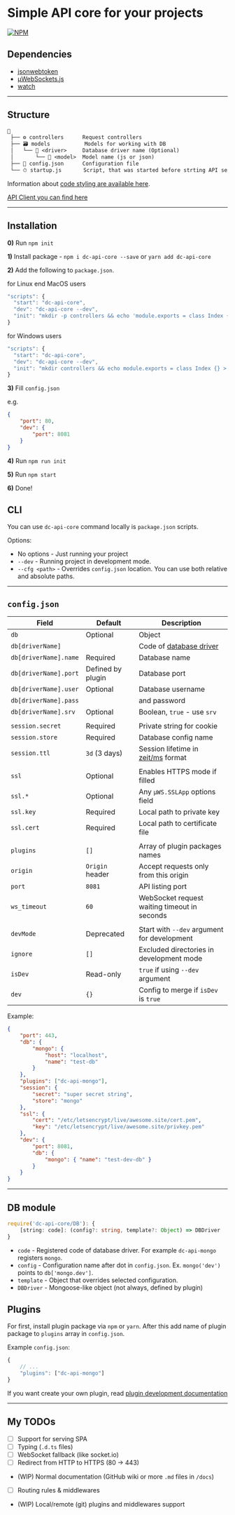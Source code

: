 # Simple API core for your projects

[![NPM](https://nodei.co/npm/dc-api-core.png)](https://npmjs.com/package/dc-api-core)

## Dependencies

* [jsonwebtoken](https://github.com/auth0/node-jsonwebtoken)
* [μWebSockets.js](https://github.com/uNetworking/uWebSockets.js)
* [watch](https://github.com/mikeal/watch)

---

## Structure

```txt
📙
 ├── ⚙️ controllers      Request controllers
 ├── 🗃️ models           Models for working with DB
 │   └── 📁 <driver>     Database driver name (Optional)
 │       └── 📜 <model>  Model name (js or json)
 ├── ️📃 config.json      Configuration file
 └── ⏱ startup.js       Script, that was started before strting API server
```

Information about [code styling are available here](docs/CodeStyling.md).

[API Client you can find here](https://github.com/DimaCrafter/dc-api-client)

---

## Installation
**0)** Run `npm init`

**1)** Install package - `npm i dc-api-core --save` or `yarn add dc-api-core`

**2)** Add the following to `package.json`.

for Linux end MacOS users
```javascript
"scripts": {
  "start": "dc-api-core",
  "dev": "dc-api-core --dev",
  "init": "mkdir -p controllers && echo 'module.exports = class Index {}' > ./controllers/Index.js"
}
```

for Windows users
```javascript
"scripts": {
  "start": "dc-api-core",
  "dev": "dc-api-core --dev",
  "init": "mkdir controllers && echo module.exports = class Index {} > ./controllers/Index.js"
}
```
**3)** Fill `config.json`

e.g.
```json
{
    "port": 80,
    "dev": {
        "port": 8081
    }
}
```
**4)** Run `npm run init`

**5)** Run `npm start`

**6)** Done!

## CLI

You can use `dc-api-core` command locally is `package.json` scripts.

Options:

* No options - Just running your project
* `--dev` - Running project in development mode.
* `--cfg <path>` - Overrides `config.json` location. You can use both relative and absolute paths.

---

## `config.json`

| Field                 | Default             | Description                                  |
|-----------------------|---------------------|----------------------------------------------|
| `db`                  | Optional            | Object                                       |
| `db[driverName]`      |                     | Code of [database driver](#DB-module)        |
| `db[driverName].name` | Required            | Database name                                |
| `db[driverName].port` | Defined by plugin   | Database port                                |
| `db[driverName].user` | Optional            | Database username                            |
| `db[driverName].pass` |                     | and password                                 |
| `db[driverName].srv`  | Optional            | Boolean, `true` - use `srv`                  |
|                       |                     |                                              |
| `session.secret`      | Required            | Private string for cookie                    |
| `session.store`       | Required            | Database config name                         |
| `session.ttl`         | `3d` (3 days)       | Session lifetime in [zeit/ms] format         |
|                       |                     |                                              |
| `ssl`                 | Optional            | Enables HTTPS mode if filled                 |
| `ssl.*`               | Optional            | Any `μWS.SSLApp` options field               |
| `ssl.key`             | Required            | Local path to private key                    |
| `ssl.cert`            | Required            | Local path to certificate file               |
|                       |                     |                                              |
| `plugins`             | `[]`                | Array of plugin packages names               |
| `origin`              | `Origin` header     | Accept requests only from this origin        |
| `port`                | `8081`              | API listing port                             |
| `ws_timeout`          | `60`                | WebSocket request waiting timeout in seconds |
|                       |                     |                                              |
| `devMode`             | Deprecated          | Start with `--dev` argument for development  |
| `ignore`              | `[]`                | Excluded directories in development mode     |
| `isDev`               | Read-only           | `true` if using `--dev` argument             |
| `dev`                 | `{}`                | Config to merge if `isDev` is `true`         |

[zeit/ms]: https://github.com/zeit/ms

Example:

```json
{
    "port": 443,
    "db": {
        "mongo": {
            "host": "localhost",
            "name": "test-db"
        }
    },
    "plugins": ["dc-api-mongo"],
    "session": {
        "secret": "super secret string",
        "store": "mongo"
    },
    "ssl": {
        "cert": "/etc/letsencrypt/live/awesome.site/cert.pem",
        "key": "/etc/letsencrypt/live/awesome.site/privkey.pem"
    },
    "dev": {
        "port": 8081,
        "db": {
            "mongo": { "name": "test-dev-db" }
        }
    }
}
```

---

## DB module

```ts
require('dc-api-core/DB'): {
    [string: code]: (config?: string, template?: Object) => DBDriver
}
```

* `code` - Registered code of database driver. For example `dc-api-mongo` registers `mongo`.
* `config` - Configuration name after dot in `config.json`. Ex. `mongo('dev')` points to `db['mongo.dev']`.
* `template` - Object that overrides selected configuration.
* `DBDriver` - Mongoose-like object (not always, defined by plugin)

## Plugins

For first, install plugin package via `npm` or `yarn`.
After this add name of plugin package to `plugins` array in `config.json`.

Example `config.json`:

```js
{
    // ...
    "plugins": ["dc-api-mongo"]
}
```

If you want create your own plugin, read [plugin development documentation](docs/Plugins.md)

---

## My TODOs

* [ ] Support for serving SPA
* [ ] Typing (`.d.ts` files)
* [ ] WebSocket fallback (like socket.io)
* [ ] Redirect from HTTP to HTTPS (80 -> 443)
* (WIP) Normal documentation (GitHub wiki or more `.md` files in `/docs`)
* [ ] Routing rules & middlewares
* (WIP) Local/remote (git) plugins and middlewares support
